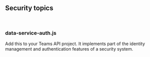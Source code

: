 ## Security topics

<br>

### data-service-auth.js

Add this to your Teams API project. It implements part of the identity management and authentication features of a security system. 

<br>
